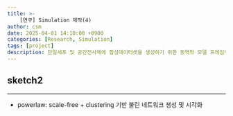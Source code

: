 ```yaml
---
title: >-
    [연구] Simulation 제작(4)
author: csm
date: 2025-04-01 14:10:00 +0900
categories: [Research, Simulation]
tags: [project]
description: 단일세포 및 공간전사체에 합성데이터셋을 생성하기 위한 동역학 모델 프레임워크
---
```


## sketch2
---
- powerlaw: scale-free + clustering 기반 불린 네트워크 생성 및 시각화
